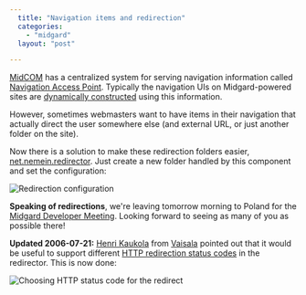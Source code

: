 ```yaml
---
  title: "Navigation items and redirection"
  categories: 
    - "midgard"
  layout: "post"

---
```

[MidCOM][1] has a centralized system for serving navigation information called [Navigation Access Point][2]. Typically the navigation UIs on Midgard-powered sites are [dynamically constructed][3] using this information.

However, sometimes webmasters want to have items in their navigation that actually direct the user somewhere else (and external URL, or just another folder on the site). 

Now there is a solution to make these redirection folders easier, [net.nemein.redirector][4]. Just create a new folder handled by this component and set the configuration:

![Redirection configuration](https://d2vqpl3tx84ay5.cloudfront.net/redirector-config.jpg)

__Speaking of redirections__, we're leaving tomorrow morning to Poland for the [Midgard Developer Meeting][5]. Looking forward to seeing as many of you as possible there!

__Updated 2006-07-21:__ [Henri Kaukola][6] from [Vaisala][7] pointed out that it would be useful to support different [HTTP redirection status codes][8] in the redirector. This is now done:

![Choosing HTTP status code for the redirect](https://d2vqpl3tx84ay5.cloudfront.net/redirector-http-status-codes.jpg)

[1]: http://www.midgard-project.org/documentation/midcom/
[2]: http://www.midgard-project.org/midcom-permalink-605136b3ee7596f0b53838dce41b6f5c
[3]: http://bergie.iki.fi/midcom-permalink-ee2a9adc38ab89dba7c45d4ad5a60de4
[4]: http://pear.midcom-project.org/index.php?package=net_nemein_redirector&release=1.0.0&downloads
[5]: http://www.midgard-project.org/community/events/e4f69dcc5fa78db88a9396a8f300dbad.html
[6]: http://www.kaukolaweb.com/
[7]: http://www.vaisala.com/
[8]: http://www.mattcutts.com/blog/seo-advice-discussing-302-redirects/
